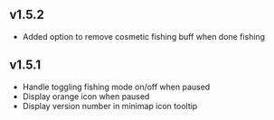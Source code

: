 ## v1.5.2

* Added option to remove cosmetic fishing buff when done fishing

## v1.5.1

* Handle toggling fishing mode on/off when paused
* Display orange icon when paused
* Display version number in minimap icon tooltip
